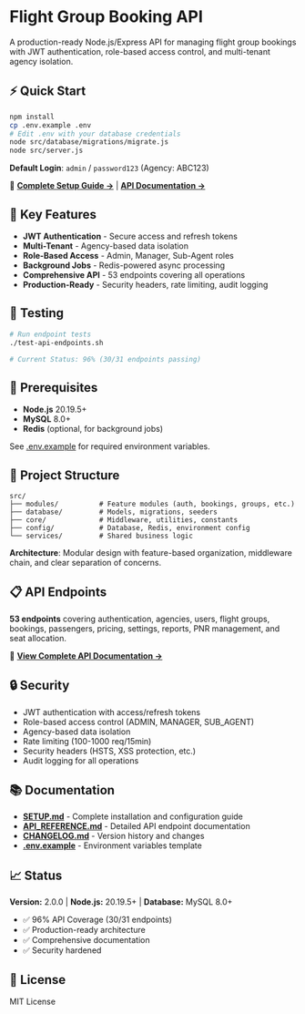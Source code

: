 # Flight Group Booking API

A production-ready Node.js/Express API for managing flight group bookings with JWT authentication, role-based access control, and multi-tenant agency isolation.

## ⚡ Quick Start

```bash
npm install
cp .env.example .env
# Edit .env with your database credentials
node src/database/migrations/migrate.js
node src/server.js
```

**Default Login**: `admin` / `password123` (Agency: ABC123)

📖 **[Complete Setup Guide →](SETUP.md)** | **[API Documentation →](API_REFERENCE.md)**

## 🚀 Key Features

- **JWT Authentication** - Secure access and refresh tokens
- **Multi-Tenant** - Agency-based data isolation
- **Role-Based Access** - Admin, Manager, Sub-Agent roles
- **Background Jobs** - Redis-powered async processing
- **Comprehensive API** - 53 endpoints covering all operations
- **Production-Ready** - Security headers, rate limiting, audit logging

## 🧪 Testing

```bash
# Run endpoint tests
./test-api-endpoints.sh

# Current Status: 96% (30/31 endpoints passing)
```

## 🔧 Prerequisites

- **Node.js** 20.19.5+
- **MySQL** 8.0+
- **Redis** (optional, for background jobs)

See [.env.example](.env.example) for required environment variables.

## 📁 Project Structure

```
src/
├── modules/          # Feature modules (auth, bookings, groups, etc.)
├── database/         # Models, migrations, seeders
├── core/             # Middleware, utilities, constants
├── config/           # Database, Redis, environment config
└── services/         # Shared business logic
```

**Architecture**: Modular design with feature-based organization, middleware chain, and clear separation of concerns.

## 📋 API Endpoints

**53 endpoints** covering authentication, agencies, users, flight groups, bookings, passengers, pricing, settings, reports, PNR management, and seat allocation.

📖 **[View Complete API Documentation →](API_REFERENCE.md)**




## 🔒 Security

- JWT authentication with access/refresh tokens
- Role-based access control (ADMIN, MANAGER, SUB_AGENT)
- Agency-based data isolation
- Rate limiting (100-1000 req/15min)
- Security headers (HSTS, XSS protection, etc.)
- Audit logging for all operations







## 📚 Documentation

- **[SETUP.md](SETUP.md)** - Complete installation and configuration guide
- **[API_REFERENCE.md](API_REFERENCE.md)** - Detailed API endpoint documentation
- **[CHANGELOG.md](CHANGELOG.md)** - Version history and changes
- **[.env.example](.env.example)** - Environment variables template

## 📈 Status

**Version:** 2.0.0 | **Node.js:** 20.19.5+ | **Database:** MySQL 8.0+

- ✅ 96% API Coverage (30/31 endpoints)
- ✅ Production-ready architecture
- ✅ Comprehensive documentation
- ✅ Security hardened

## 📄 License

MIT License
